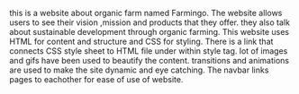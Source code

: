 this is a website about organic farm named Farmingo. The website allows users to see their vision ,mission and products that they offer. they also talk about sustainable development through organic farming.
This website uses HTML for content and structure and CSS for styling. There is a link that connects CSS style sheet to HTML file under within style tag.
lot of images and gifs have been used to beautify the content.
transitions and animations are used to make the site dynamic and eye catching.
The navbar links pages to eachother for ease of use of website.